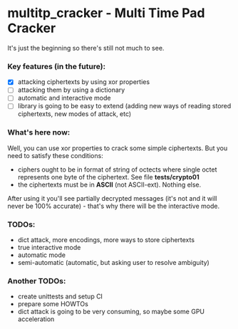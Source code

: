 # multitp_cracker - Multi Time Pad Cracker

It's just the beginning so there's still not much to see.

### Key features (in the future): ###
- [x] attacking ciphertexts by using xor properties
- [ ] attacking them by using a dictionary
- [ ] automatic and interactive mode
- [ ] library is going to be easy to extend (adding new ways of reading stored ciphertexts, new modes of attack, etc)

### What's here now: ###

Well, you can use xor properties to crack some simple ciphertexts. But you need to satisfy these conditions:
* ciphers ought to be in format of string of octects where single octet represents one byte of the ciphertext.
  See file **tests/crypto01**
* the ciphertexts must be in **ASCII** (not ASCII-ext). Nothing else.

After using it you'll see partially decrypted messages (it's not and it will never be 100% accurate) - 
that's why there will be the interactive mode.

### TODOs: ###
* dict attack, more encodings, more ways to store ciphertexts
* true interactive mode
* automatic mode
* semi-automatic (automatic, but asking user to resolve ambiguity)

### Another TODOs: ###
* create unittests and setup CI
* prepare some HOWTOs
* dict attack is going to be very consuming, so maybe some GPU acceleration
